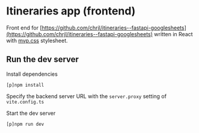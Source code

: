 # Itineraries app (frontend)

Front end for [https://github.com/chrjl/itineraries--fastapi-googlesheets](https://github.com/chrjl/itineraries--fastapi-googlesheets) written in React with [mvp.css](https://andybrewer.github.io/mvp/) stylesheet.

## Run the dev server

Install dependencies

```console
[p]npm install
```

Specify the backend server URL with the `server.proxy` setting of `vite.config.ts`

Start the dev server

```console
[p]npm run dev
```
